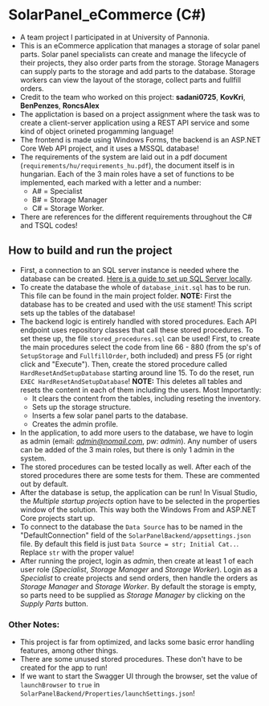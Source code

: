 # SolarPanel_eCommerce (C#)
- A team project I participated in at University of Pannonia.
- This is an eCommerce application that manages a storage of solar panel parts. Solar panel specialists can create and manage the lifecycle of their projects, they also order parts from the storage. Storage Managers can supply parts to the storage and add parts to the database. Storage workers can view the layout of the storage, collect parts and fullfill orders.
- Credit to the team who worked on this project: **sadani0725**, **KovKri**, **BenPenzes**, **RoncsAlex** 
- The applictation is based on a project assignment where the task was to create a client-server application using a REST API service and some kind of object orineted progamming language!
- The frontend is made using Windows Forms, the backend is an ASP.NET Core Web API project, and it uses a MSSQL database!
- The requirements of the system are laid out in a pdf document (`requirements/hu/requirements_hu.pdf`), the document itself is in hungarian. Each of the 3 main roles have a set of functions to be implemented, each marked with a letter and a number: 
    - A# = Specialist
    - B# = Storage Manager
    - C# = Storage Worker.
- There are references for the different requirements throughout the C# and TSQL codes!

## How to build and run the project
- First, a connection to an SQL server instance is needed where the database can be created. [Here is a guide to set up SQL Server locally](https://learn.microsoft.com/en-us/sql/database-engine/install-windows/install-sql-server).
- To create the database the whole of `database_init.sql` has to be run. This file can be found in the main project folder. **NOTE:** First the database has to be created and used with the `USE` stament! This script sets up the tables of the database!
- The backend logic is entirely handled with stored procedures. Each API endpoint uses repository classes that call these stored procedures. To set these up, the file `stored_procedures.sql` can be used! First, to create the main procedures select the code from line 66 - 880 (from the sp's of `SetupStorage` and `FullfillOrder`, both included) and press F5 (or right click and "Execute"). Then, create the stored procedure called `HardResetAndSetupDatabase` starting around line 15. To do the reset, run `EXEC HardResetAndSetupDatabase`! **NOTE:** This deletes all tables and resets the content in each of them including the users. Most Importantly:
    - It clears the content from the tables, including reseting the inventory.
    - Sets up the storage structure.
    - Inserts a few solar panel parts to the database.
    - Creates the admin profile.
- In the application, to add more users to the database, we have to login as admin (email: *admin@nomail.com*, pw: *admin*). Any number of users can be added of the 3 main roles, but there is only 1 admin in the system.
- The stored procedures can be tested locally as well. After each of the stored procedures there are some tests for them. These are commented out by default.
- After the database is setup, the application can be run! In Visual Studio, the *Multiple startup projects* option have to be selected in the properties window of the solution. This way both the Windows From and ASP.NET Core projects start up.
- To connect to the database the `Data Source` has to be named in the "DefaultConnection" field of the `SolarPanelBackend/appsettings.json` file. By default this field is just `Data Source = str; Initial Cat..`. Replace `str` with the proper value!
- After running the project, login as *admin*, then create at least 1 of each user role (*Specialist*, *Storage Manager* and *Storage Worker*). Login as a *Specialist* to create projects and send orders, then handle the orders as *Storage Manager* and *Storage Worker*. By default the storage is empty, so parts need to be supplied as *Storage Manager* by clicking on the *Supply Parts* button.

### Other Notes:
- This project is far from optimized, and lacks some basic error handling features, among other things.
- There are some unused stored procedures. These don't have to be created for the app to run!
- If we want to start the Swagger UI through the browser, set the value of `launchBrowser` to `true` in `SolarPanelBackend/Properties/launchSettings.json`!
